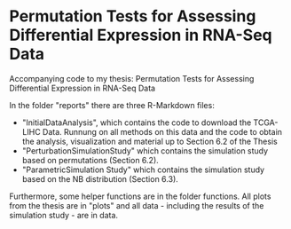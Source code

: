 # Permutation Tests for Assessing Differential Expression in RNA-Seq Data
Accompanying code to my thesis: Permutation Tests for Assessing
Differential Expression in RNA-Seq Data

In the folder "reports" there are three R-Markdown files:
- "InitialDataAnalysis", which contains the code to download the TCGA-LIHC Data. Runnung on all methods on this data and the code to obtain the analysis, visualization and material up to Section 6.2 of the Thesis
- "PerturbationSimulationStudy" which contains the simulation study based on permutations (Section 6.2).
- "ParametricSimulation Study" which contains the simulation study based on the NB distribution (Section 6.3).

Furthermore, some helper functions are in the folder functions. All plots from the thesis are in "plots" and all data - including the results of the simulation study - are in data.
